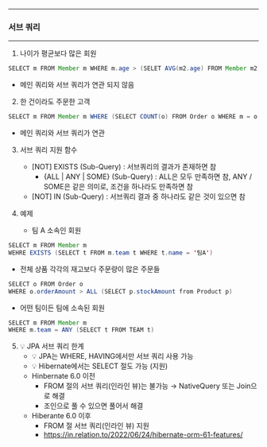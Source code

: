 -----
### 서브 쿼리
-----
1. 나이가 평균보다 많은 회원
```java
SELECT m FROM Member m WHERE m.age > (SELET AVG(m2.age) FROM Member m2)
```
  - 메인 쿼리와 서브 쿼리가 연관 되지 않음

2. 한 건이라도 주문한 고객
```java
SELECT m FROM Member m WHERE (SELECT COUNT(o) FROM Order o WHERE m = o.member) > 0
```
  - 메인 쿼리와 서브 쿼리가 연관

3. 서브 쿼리 지원 함수
   - [NOT] EXISTS (Sub-Query) : 서브쿼리의 결과가 존재하면 참
     + {ALL | ANY | SOME} (Sub-Query) : ALL은 모두 만족하면 참, ANY / SOME은 같은 의미로, 조건을 하나라도 만족하면 참
   - [NOT] IN (Sub-Query) : 서브쿼리 결과 중 하나라도 같은 것이 있으면 참

4. 예제
   - 팀 A 소속인 회원
```java
SELECT m FROM Member m
WEHRE EXISTS (SELECT t FROM m.team t WHERE t.name = '팀A')
```

   - 전체 상품 각각의 재고보다 주문량이 많은 주문들
```java
SELECT o FROM Order o
WHERE o.orderAmount > ALL (SELECT p.stockAmount from Product p)
```

   - 어떤 팀이든 팀에 소속된 회원
```java
SELECT m FROM Member m
WHERE m.team = ANY (SELECT t FROM TEAM t)
```

5. 💡 JPA 서브 쿼리 한계
   - 💡 JPA는 WHERE, HAVING에서만 서브 쿼리 사용 가능
   - 💡 Hibernate에서는 SELECT 절도 가능 (지원)
   - Hinbernate 6.0 이전
     + FROM 절의 서브 쿼리(인라인 뷰)는 불가능 → NativeQuery 또는 Join으로 해결
     + 조인으로 풀 수 있으면 풀어서 해결
   - Hiberante 6.0 이후
     + FROM 절 서브 쿼리(인라인 뷰) 지원
     + https://in.relation.to/2022/06/24/hibernate-orm-61-features/
